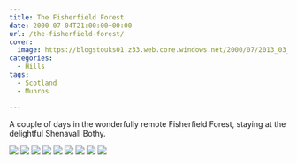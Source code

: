 ```yaml
---
title: The Fisherfield Forest
date: 2000-07-04T21:00:00+00:00
url: /the-fisherfield-forest/
cover: 
  image: https://blogstouks01.z33.web.core.windows.net/2000/07/2013_03_04_22_08_53-1.jpg
categories:
  - Hills
tags:
  - Scotland
  - Munros

---
```

A couple of days in the wonderfully remote Fisherfield Forest, staying at the delightful Shenavall Bothy.

![](https://blogstouks01.z33.web.core.windows.net/2023/08/2013_03_04_22_08_38.jpg)
![](https://blogstouks01.z33.web.core.windows.net/2023/08/2013_03_04_22_08_40.jpg)
![](https://blogstouks01.z33.web.core.windows.net/2023/08/2013_03_04_22_08_42.jpg)
![](https://blogstouks01.z33.web.core.windows.net/2023/08/2013_03_04_22_08_44.jpg)
![](https://blogstouks01.z33.web.core.windows.net/2023/08/2013_03_04_22_08_45.jpg)
![](https://blogstouks01.z33.web.core.windows.net/2023/08/2013_03_04_22_08_48.jpg)
![](https://blogstouks01.z33.web.core.windows.net/2023/08/2013_03_04_22_08_50.jpg)
![](https://blogstouks01.z33.web.core.windows.net/2023/08/2013_03_04_22_08_52.jpg)
![](https://blogstouks01.z33.web.core.windows.net/2023/08/2013_03_04_22_08_53.jpg)
